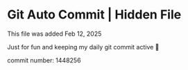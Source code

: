 # Git Auto Commit | Hidden File

This file was added Feb 12, 2025

Just for fun and keeping my daily git commit active 🤪

commit number: 1448256

